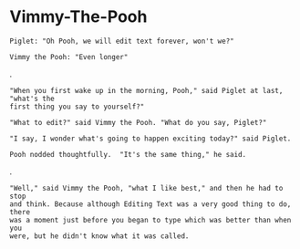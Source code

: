 Vimmy-The-Pooh
==============

    Piglet: "Oh Pooh, we will edit text forever, won't we?"

    Vimmy the Pooh: "Even longer"

.

    "When you first wake up in the morning, Pooh," said Piglet at last, "what's the
    first thing you say to yourself?"

    "What to edit?" said Vimmy the Pooh. "What do you say, Piglet?"

    "I say, I wonder what's going to happen exciting today?" said Piglet.

    Pooh nodded thoughtfully.  "It's the same thing," he said.

.

    "Well," said Vimmy the Pooh, "what I like best," and then he had to stop
    and think. Because although Editing Text was a very good thing to do, there
    was a moment just before you began to type which was better than when you
    were, but he didn't know what it was called.


